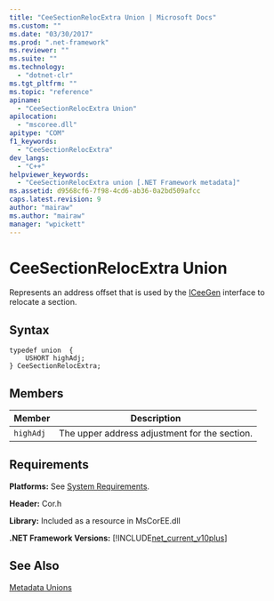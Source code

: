 ```yaml
---
title: "CeeSectionRelocExtra Union | Microsoft Docs"
ms.custom: ""
ms.date: "03/30/2017"
ms.prod: ".net-framework"
ms.reviewer: ""
ms.suite: ""
ms.technology: 
  - "dotnet-clr"
ms.tgt_pltfrm: ""
ms.topic: "reference"
apiname: 
  - "CeeSectionRelocExtra Union"
apilocation: 
  - "mscoree.dll"
apitype: "COM"
f1_keywords: 
  - "CeeSectionRelocExtra"
dev_langs: 
  - "C++"
helpviewer_keywords: 
  - "CeeSectionRelocExtra union [.NET Framework metadata]"
ms.assetid: d9568cf6-7f98-4cd6-ab36-0a2bd509afcc
caps.latest.revision: 9
author: "mairaw"
ms.author: "mairaw"
manager: "wpickett"
---
```

# CeeSectionRelocExtra Union
Represents an address offset that is used by the [ICeeGen](../../../../docs/framework/unmanaged-api/metadata/iceegen-interface.md) interface to relocate a section.  
  
## Syntax  
  
```  
typedef union  {  
    USHORT highAdj;  
} CeeSectionRelocExtra;  
```  
  
## Members  
  
|Member|Description|  
|------------|-----------------|  
|`highAdj`|The upper address adjustment for the section.|  
  
## Requirements  
 **Platforms:** See [System Requirements](../../../../docs/framework/get-started/system-requirements.md).  
  
 **Header:** Cor.h  
  
 **Library:** Included as a resource in MsCorEE.dll  
  
 **.NET Framework Versions:** [!INCLUDE[net_current_v10plus](../../../../includes/net-current-v10plus-md.md)]  
  
## See Also  
 [Metadata Unions](../../../../docs/framework/unmanaged-api/metadata/metadata-unions.md)